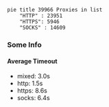 
```mermaid
pie title 39966 Proxies in list
    "HTTP" : 23951
    "HTTPS": 5946
    "SOCKS" : 14609
```

### Some Info
#### Average Timeout

- mixed: 3.0s
- http: 1.5s
- https: 8.6s
- socks: 6.4s